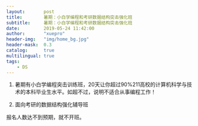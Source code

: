 ```yaml
---
layout:       post
title:        暑期：小白学编程和考研数据结构突击强化班
subtitle:     暑期：小白学编程和考研数据结构突击强化班
date:         2019-05-24 11:42:00
author:       "xuepro"
header-img:   "img/home_bg.jpg"
header-mask:  0.3
catalog:      true
multilingual: true
tags:
    - DS
---
```



1. 暑期有小白学编程突击训练班，20天让你超过90%211高校的计算机科学与技术的本科毕业生水平。如超不过，说明不适合从事编程工作！

2. 面向考研的数据结构强化辅导班

报名人数达不到预期，就不开班。

